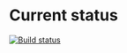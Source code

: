 # Current status

[![Build status](https://ci.appveyor.com/api/projects/status/5ln6isff222l7aip?svg=true)](https://ci.appveyor.com/project/nektoSV/dom-moving-element)